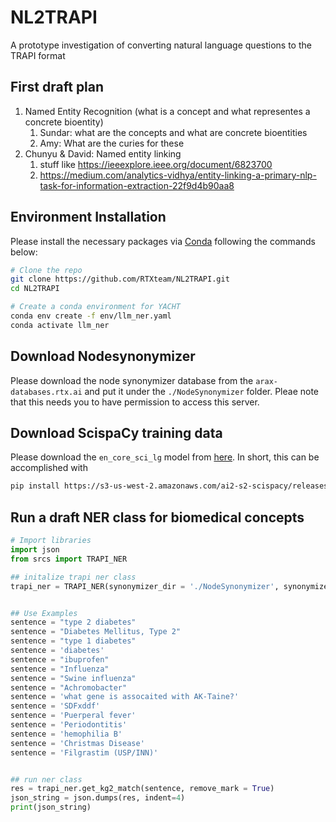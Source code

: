 # NL2TRAPI
A prototype investigation of converting natural language questions to the TRAPI format

## First draft plan

1. Named Entity Recognition (what is a concept and what representes a concrete bioentity)
    1. Sundar: what are the concepts and what are concrete bioentities
    2. Amy: What are the curies for these
2. Chunyu & David: Named entity linking
    1. stuff like https://ieeexplore.ieee.org/document/6823700
    2. https://medium.com/analytics-vidhya/entity-linking-a-primary-nlp-task-for-information-extraction-22f9d4b90aa8


## Environment Installation
Please install the necessary packages via [Conda](https://conda.io/projects/conda/en/latest/user-guide/install/index.html) following the commands below:

```bash
# Clone the repo
git clone https://github.com/RTXteam/NL2TRAPI.git
cd NL2TRAPI

# Create a conda environment for YACHT
conda env create -f env/llm_ner.yaml
conda activate llm_ner
```

## Download Nodesynonymizer
Please download the node synonymizer database from the `arax-databases.rtx.ai` and put it under the `./NodeSynonymizer` folder. Pleae note that this needs you to have permission to access this server.

## Download ScispaCy training data
Please download the `en_core_sci_lg` model from [here](https://allenai.github.io/scispacy/). In short, this can be accomplished with
```bash
pip install https://s3-us-west-2.amazonaws.com/ai2-s2-scispacy/releases/v0.5.3/en_core_sci_lg-0.5.3.tar.gz
```

## Run a draft NER class for biomedical concepts
```python
# Import libraries
import json
from srcs import TRAPI_NER

## initalize trapi ner class
trapi_ner = TRAPI_NER(synonymizer_dir = './NodeSynonymizer', synonymizer_dbname = 'node_synonymizer_v1.1_KG2.8.0.1.sqlite', linker_name = ['umls', 'mesh'])


## Use Examples
sentence = "type 2 diabetes"
sentence = "Diabetes Mellitus, Type 2"
sentence = "type 1 diabetes"
sentence = 'diabetes'
sentence = "ibuprofen"
sentence = "Influenza"
sentence = "Swine influenza"
sentence = "Achromobacter"
sentence = 'what gene is assocaited with AK-Taine?'
sentence = 'SDFxddf'
sentence = 'Puerperal fever'
sentence = 'Periodontitis'
sentence = 'hemophilia B'
sentence = 'Christmas Disease'
sentence = 'Filgrastim (USP/INN)'


## run ner class
res = trapi_ner.get_kg2_match(sentence, remove_mark = True)
json_string = json.dumps(res, indent=4)
print(json_string)


``` 
